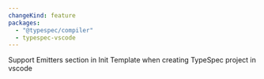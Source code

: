 ```yaml
---
changeKind: feature
packages:
  - "@typespec/compiler"
  - typespec-vscode
---
```


Support Emitters section in Init Template when creating TypeSpec project in vscode